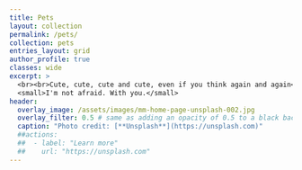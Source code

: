 ```yaml
---
title: Pets
layout: collection
permalink: /pets/
collection: pets
entries_layout: grid
author_profile: true
classes: wide
excerpt: >
  <br><br>Cute, cute, cute and cute, even if you think again and again<br>
  <small>I'm not afraid. With you.</small>
header:
  overlay_image: /assets/images/mm-home-page-unsplash-002.jpg
  overlay_filter: 0.5 # same as adding an opacity of 0.5 to a black background
  caption: "Photo credit: [**Unsplash**](https://unsplash.com)"
  ##actions:
  ##  - label: "Learn more"
  ##    url: "https://unsplash.com"
---
```


